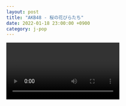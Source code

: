 ```yaml
---
layout: post
title: "AKB48 - 桜の花びらたち"
date: 2022-01-18 23:00:00 +0900
category: j-pop
---
```


<div class="video-container">
    <video id="player" class="video-js vjs-default-skin vjs-big-play-centered" data-json="/public/json/j-pop/AKB48 - 桜の花びらたち.json"></video>
</div>

```
```